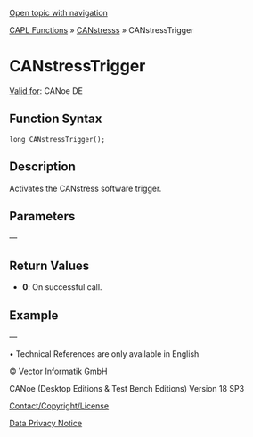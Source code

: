 [Open topic with navigation](../../../../../CANoeDEFamily.htm#Topics/CAPLFunctions/CANstress/Functions/CAPLfunctionCANstressTrigger.md)

[CAPL Functions](../../CAPLfunctions.md) » [CANstresss](../CAPLfunctionsCANstressOverview.md) » CANstressTrigger

# CANstressTrigger

[Valid for](../../../Shared/FeatureAvailability.md): CANoe DE

## Function Syntax

```
long CANstressTrigger();
```

## Description

Activates the CANstress software trigger.

## Parameters

—

## Return Values

- **0**: On successful call.

## Example

—

• Technical References are only available in English

© Vector Informatik GmbH

CANoe (Desktop Editions & Test Bench Editions) Version 18 SP3

[Contact/Copyright/License](../../../Shared/ContactCopyrightLicense.md)

[Data Privacy Notice](https://www.vector.com/int/en/company/get-info/privacy-policy/)